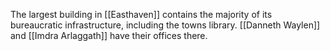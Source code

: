 The largest building in [[Easthaven]] contains the majority of its bureaucratic infrastructure, including the towns library.
[[Danneth Waylen]] and [[Imdra Arlaggath]] have their offices there.